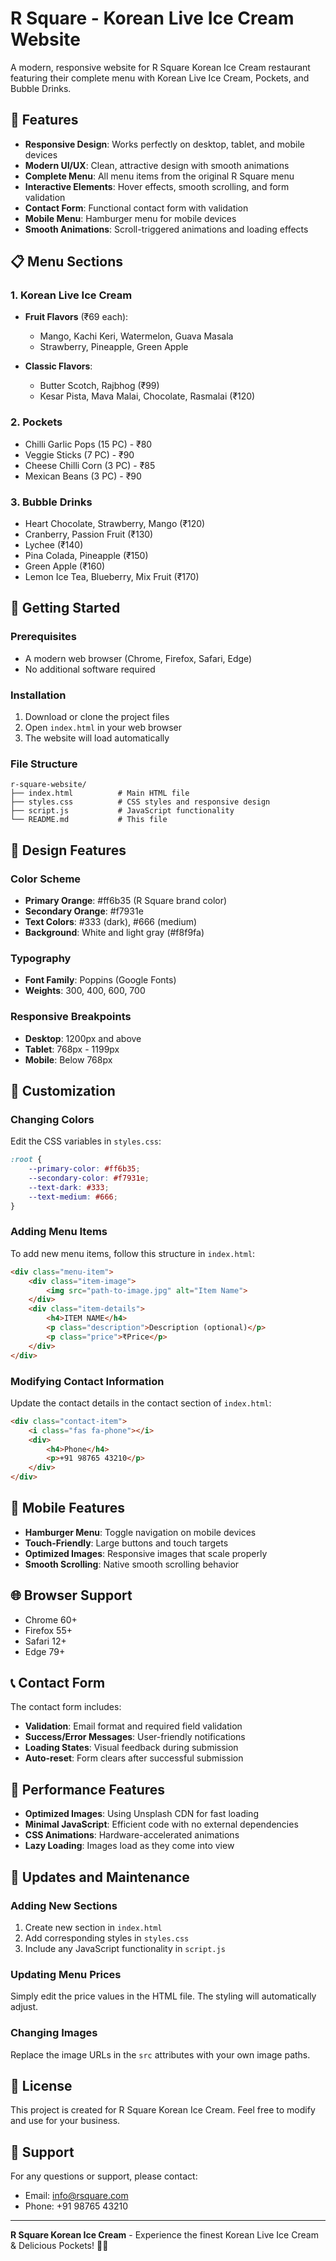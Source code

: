 # R Square - Korean Live Ice Cream Website

A modern, responsive website for R Square Korean Ice Cream restaurant featuring their complete menu with Korean Live Ice Cream, Pockets, and Bubble Drinks.

## 🌟 Features

- **Responsive Design**: Works perfectly on desktop, tablet, and mobile devices
- **Modern UI/UX**: Clean, attractive design with smooth animations
- **Complete Menu**: All menu items from the original R Square menu
- **Interactive Elements**: Hover effects, smooth scrolling, and form validation
- **Contact Form**: Functional contact form with validation
- **Mobile Menu**: Hamburger menu for mobile devices
- **Smooth Animations**: Scroll-triggered animations and loading effects

## 📋 Menu Sections

### 1. Korean Live Ice Cream
- **Fruit Flavors** (₹69 each):
  - Mango, Kachi Keri, Watermelon, Guava Masala
  - Strawberry, Pineapple, Green Apple

- **Classic Flavors**:
  - Butter Scotch, Rajbhog (₹99)
  - Kesar Pista, Mava Malai, Chocolate, Rasmalai (₹120)

### 2. Pockets
- Chilli Garlic Pops (15 PC) - ₹80
- Veggie Sticks (7 PC) - ₹90
- Cheese Chilli Corn (3 PC) - ₹85
- Mexican Beans (3 PC) - ₹90

### 3. Bubble Drinks
- Heart Chocolate, Strawberry, Mango (₹120)
- Cranberry, Passion Fruit (₹130)
- Lychee (₹140)
- Pina Colada, Pineapple (₹150)
- Green Apple (₹160)
- Lemon Ice Tea, Blueberry, Mix Fruit (₹170)

## 🚀 Getting Started

### Prerequisites
- A modern web browser (Chrome, Firefox, Safari, Edge)
- No additional software required

### Installation
1. Download or clone the project files
2. Open `index.html` in your web browser
3. The website will load automatically

### File Structure
```
r-square-website/
├── index.html          # Main HTML file
├── styles.css          # CSS styles and responsive design
├── script.js           # JavaScript functionality
└── README.md           # This file
```

## 🎨 Design Features

### Color Scheme
- **Primary Orange**: #ff6b35 (R Square brand color)
- **Secondary Orange**: #f7931e
- **Text Colors**: #333 (dark), #666 (medium)
- **Background**: White and light gray (#f8f9fa)

### Typography
- **Font Family**: Poppins (Google Fonts)
- **Weights**: 300, 400, 600, 700

### Responsive Breakpoints
- **Desktop**: 1200px and above
- **Tablet**: 768px - 1199px
- **Mobile**: Below 768px

## 🔧 Customization

### Changing Colors
Edit the CSS variables in `styles.css`:
```css
:root {
    --primary-color: #ff6b35;
    --secondary-color: #f7931e;
    --text-dark: #333;
    --text-medium: #666;
}
```

### Adding Menu Items
To add new menu items, follow this structure in `index.html`:
```html
<div class="menu-item">
    <div class="item-image">
        <img src="path-to-image.jpg" alt="Item Name">
    </div>
    <div class="item-details">
        <h4>ITEM NAME</h4>
        <p class="description">Description (optional)</p>
        <p class="price">₹Price</p>
    </div>
</div>
```

### Modifying Contact Information
Update the contact details in the contact section of `index.html`:
```html
<div class="contact-item">
    <i class="fas fa-phone"></i>
    <div>
        <h4>Phone</h4>
        <p>+91 98765 43210</p>
    </div>
</div>
```

## 📱 Mobile Features

- **Hamburger Menu**: Toggle navigation on mobile devices
- **Touch-Friendly**: Large buttons and touch targets
- **Optimized Images**: Responsive images that scale properly
- **Smooth Scrolling**: Native smooth scrolling behavior

## 🌐 Browser Support

- Chrome 60+
- Firefox 55+
- Safari 12+
- Edge 79+

## 📞 Contact Form

The contact form includes:
- **Validation**: Email format and required field validation
- **Success/Error Messages**: User-friendly notifications
- **Loading States**: Visual feedback during submission
- **Auto-reset**: Form clears after successful submission

## 🎯 Performance Features

- **Optimized Images**: Using Unsplash CDN for fast loading
- **Minimal JavaScript**: Efficient code with no external dependencies
- **CSS Animations**: Hardware-accelerated animations
- **Lazy Loading**: Images load as they come into view

## 🔄 Updates and Maintenance

### Adding New Sections
1. Create new section in `index.html`
2. Add corresponding styles in `styles.css`
3. Include any JavaScript functionality in `script.js`

### Updating Menu Prices
Simply edit the price values in the HTML file. The styling will automatically adjust.

### Changing Images
Replace the image URLs in the `src` attributes with your own image paths.

## 📄 License

This project is created for R Square Korean Ice Cream. Feel free to modify and use for your business.

## 🤝 Support

For any questions or support, please contact:
- Email: info@rsquare.com
- Phone: +91 98765 43210

---

**R Square Korean Ice Cream** - Experience the finest Korean Live Ice Cream & Delicious Pockets! 🍦✨
